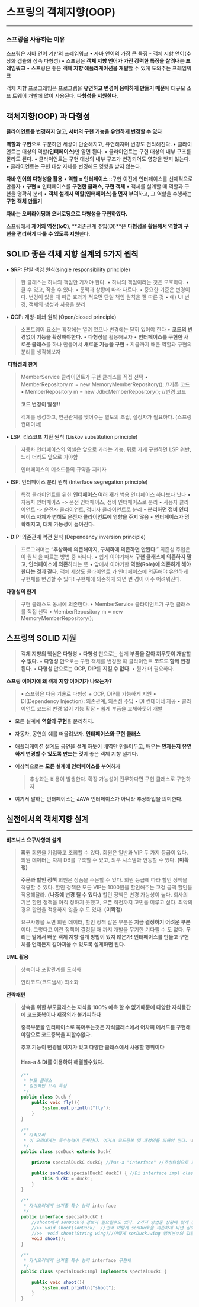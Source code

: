 

# 스프링의 객체지향(OOP)

---

### 스프링을 사용하는 이유

스프링은 자바 언어 기반의 프레임워크
• 자바 언어의 가장 큰 특징 - 객체 지향 언어(추상화 캡슐화 상속 다형성)
• 스프링은 **객체 지향 언어가 가진 강력한 특징을 살려내는 프레임워크**
• 스프링은 좋은 **객체 지향 애플리케이션을 개발**할 수 있게 도와주는 프레임워크

객체 지향 프로그래밍은 프로그램을 **유연하고 변경이 용이하게 만들기 때문**에 대규모 소프
트웨어 개발에 많이 사용된다. **다형성을 지원한다.**



## 객체지향(OOP) 과 다형성

**클라이언트를 변경하지 않고, 서버의 구현 기능을 유연하게 변경할 수 있다**

**역할과 구현**으로 구분하면 세상이 단순해지고, 유연해지며 변경도 편리해진다.
• 클라이언트는 대상의 역할(**인터페이스**)만 알면 된다. 
• 클라이언트는 구현 대상의 내부 구조를 몰라도 된다. 
• 클라이언트는 구현 대상의 내부 구조가 변경되어도 영향을 받지 않는다. 
• 클라이언트는 구현 대상 자체를 변경해도 영향을 받지 않는다. 

**자바 언어의 다형성을 활용**
• **역할 = 인터페이스** ::구현 이전에 인터페이스를 선제적으로 만들자
• **구현 =** 인터페이스를 **구현한 클래스, 구현 객체**
• 객체를 설계할 때 역할과 구현을 명확히 분리
• **객체 설계시 역할(인터페이스)을 먼저 부여**하고, 그 역할을 수행하는 **구현 객체 만들기**

**자바는 오버라이딩과 오버로딩으로 다형성을 구현하였다.**

스프링에서  **제어의 역전(IoC)**, **의존관계 주입(DI)**은 **다형성을 활용해서 역할과**
**구현을 편리하게 다룰 수 있도록 지원**한다.



## SOLID 좋은 객체 지향 설계의 5가지 원칙

• **S**RP: 단일 책임 원칙(single responsibility principle)

> 한 클래스는 하나의 책임만 가져야 한다.
> • 하나의 책임이라는 것은 모호하다.
> • 클 수 있고, 작을 수 있다.
> • 문맥과 상황에 따라 다르다.
> • 중요한 기준은 변경이다. 변경이 있을 때 파급 효과가 적으면 단일 책임 원칙을 잘 따른 것
> • 예) UI 변경, 객체의 생성과 사용을 분리

• **O**CP: 개방-폐쇄 원칙 (Open/closed principle)

> 소프트웨어 요소는 확장에는 열려 있으나 변경에는 닫혀 있어야 한다
> • **코드의 변경없이 기능을 확장해야한다.**
> • **다형성**을 활용해보자
> • **인터페이스를 구현한 새로운 클래스**를 하나 만들어서 **새로운 기능을 구현**
> • 지금까지 배운 역할과 구현의 분리를 생각해보자

​	**다형성의 한계**

> MemberService 클라이언트가 구현 클래스를 직접 선택
> • MemberRepository m = new MemoryMemberRepository(); //기존 코드
> • MemberRepository m = new JdbcMemberRepository(); //변경 코드
>
> **코드 변경이 발생!!**
>
> 객체를 생성하고, 연관관계를 맺어주는 별도의 조립, 설정자가 필요하다. (스프링 컨테이너)

• **L**SP: 리스코프 치환 원칙 (Liskov substitution principle)

> 자동차 인터페이스의 엑셀은 앞으로 가라는 기능, 뒤로 가게 구현하면 LSP 위반, 느리
> 더라도 앞으로 가야함
>
> 인터페이스의 메소드들의 규약을 지키자

• **I**SP: 인터페이스 분리 원칙 (Interface segregation principle)

> 특정 클라이언트를 위한 **인터페이스 여러 개**가 범용 인터페이스 하나보다 낫다
> • 자동차 인터페이스 -> 운전 인터페이스, 정비 인터페이스로 분리
> • 사용자 클라이언트 -> 운전자 클라이언트, 정비사 클라이언트로 분리
> • **분리하면 정비 인터페이스 자체가 변해도 운전자 클라이언트에 영향을 주지 않음**
> • **인터페이스가 명확해지고, 대체 가능성이 높아진다.**

• **D**IP: 의존관계 역전 원칙 (Dependency inversion principle)

> 프로그래머는 “**추상화에 의존해야지, 구체화에 의존하면 안된다**.” 의존성 주입은 이 원칙
> 을 따르는 방법 중 하나다.
> • 쉽게 이야기해서 **구현 클래스에 의존하지 말고, 인터페이스에 의존**하라는 뜻
> • 앞에서 이야기한 **역할(Role)에 의존하게 해야 한다는 것과 같다.** 객체 세상도 클라이언트
> 가 인터페이스에 의존해야 유연하게 구현체를 변경할 수 있다! 구현체에 의존하게 되면 변
> 경이 아주 어려워진다.

 **다형성의 한계**

> 구현 클래스도 동시에 의존한다.
> • MemberService 클라이언트가 구현 클래스를 직접 선택
> • MemberRepository m = new MemoryMemberRepository();



## 스프링의 SOLID 지원

> **객체 지향의 핵심은 다형성**
> • **다형성 만**으로는 쉽게 **부품을 갈아 끼우듯이 개발할 수 없다.**
> • **다형성 만**으로는 구현 객체를 변경할 때 클라이언트 **코드도 함께 변경된다.**
> • **다형성 만**으로는 **OCP, DIP**를 **지킬 수 없다.** 
> • 뭔가 더 필요하다.

**스프링 이야기에 왜 객체 지향 이야기가 나오는가?**

> • 스프링은 다음 기술로 다형성 + OCP, DIP를 가능하게 지원
> • DI(Dependency Injection): 의존관계, 의존성 주입
> • DI 컨테이너 제공
> • 클라이언트 코드의 변경 없이 기능 확장
> • 쉽게 부품을 교체하듯이 개발

+ 모든 설계에 **역할과 구현**을 분리하자.

+ 자동차, 공연의 예를 떠올려보자. **인터페이스와 구현 클래스**

+ 애플리케이션 설계도 공연을 설계 하듯이 배역만 만들어두고, 배우는 **언제든지 유연하게 변경할 수 있도록 만드는 것**이 좋은 객체 지향 설계다.

+ 이상적으로는 **모든 설계에 인터페이스를 부여**하자 

  > 추상화는 비용이 발생한다. 확장 가능성이 전무하다면 구현 클래스로 구현하자

+ 여기서 말하는 인터페이스는 JAVA 인터페이스가 아니라 추상타입을 의미한다.



## 실전에서의 객체지향 설계

---

**비즈니스 요구사항과 설계**

> **회원**
> 회원을 가입하고 조회할 수 있다.
> 회원은 일반과 VIP 두  가지 등급이 있다.
> 회원 데이터는 자체 DB를 구축할 수 있고, 외부 시스템과 연동할 수 있다. **(미확정)**
>
> **주문과 할인 정책**
> 회원은 상품을 주문할 수 있다.
> 회원 등급에 따라 할인 정책을 적용할 수 있다.
> 할인 정책은 모든 VIP는 1000원을 할인해주는 고정 금액 할인을 적용해달라. **(나중에 변경 될 수 있다.)**
> 할인 정책은 변경 가능성이 높다. 회사의 기본 할인 정책을 아직 정하지 못했고, 오픈 직전까지 고민을 미루고 싶다. 최악의 경우 할인을 적용하지 않을 수 도 있다. **(미확정)**
>
> 요구사항을 보면 회원 데이터, 할인 정책 같은 부분은 **지금 결정하기 어려운 부분**이다. 그렇다고 이런 정책이 결정될 때 까지 개발을 무기한 기다릴 수 도 없다. **우리는 앞에서 배운 객체 지향 설계 방법이 있지 않은가! 인터페이스를 만들고 구현체를 언제든지 갈아끼울 수 있도록 설계하면 된다.** 

**UML 활용**

> 상속이나 포함관계를 도식화
>
> 안티코드(코드냄새) 최소화

**전략패턴**

> **상속을 위한 부모클래스는 자식을 100% 예측 할 수 없기때문에 다양한 자식들간에 코드중복이나 재정의가 불가피하다**
>
> **중복부분을 인터페이스로 묶어주는것은 자식클래스에서 어차피 메서드를 구현해야함으로 코드중복을 피할수없다.**
>
> **추후 기능이 변경될 여지가 있고 다양한 클래스에서 사용할 행위이다**
>
> 
>
> #### Has-a & Di를 이용하여 해결할수있다.
>
> ~~~java
> /**
>  * 부모 클래스
>  * 일반적인 오리 특징
>  */
> public class Duck {
>     public void fly(){
>         System.out.println("fly");
>     }
> }
> 
> ~~~
>
> ~~~java
> /**
>  * 자식오리
>  * 이 오리에게는 특수능력이 존재한다. 여기서 코드중복 및 재정의를 피해야 한다. use has-a,di
>  */
> public class sonDuck extends Duck{
> 
>     private specialDuckC duckC; //has-a "interface" //추상타입으로 의존하여 변동성에 대처,다형성
> 
>     public sonDuck(specialDuckC duckC) { //Di interface impl class //외부에서 구현체를 주입받아 DI 만족 //specialDuckCImpl이 주입될예정 // 다른 구현체도 상황에 맞게 들어올수있다. 유동적
>         this.duckC = duckC;
>     }
> }
> ~~~
>
> ~~~java
> /**
>  * 자식오리에게 넘겨줄 특수 능력 interface
>  */
> public interface specialDuckC {
>     //shoot에서 sonDuck의 정보가 필요할수도 있다. 2가지 방법중 상황에 맞게 전략짜기
>     //>> void shoot(sonDuck)  //만약 이렇게 sonDuck을 의존하게 되면 상호의존: DIP 위반! //전달 객체가 다양해지면 복잡해진다.
>     //>>  void shoot(String wing)//이렇게 sonDuck.wing 맴버변수의 값을 받아오는경우 전달 데이터가 많아지면 복잡해진다.
>     void shoot();   
> }
> ~~~
>
>
> ~~~java
> /**
>  * 자식오리에게 넘겨줄 특수 능력 interface 구현체
>  */
> public class specialDuckCImpl implements specialDuckC {
> 
>     public void shoot(){
>         System.out.println("shoot");
>     }
> }
> ~~~
>
> 



